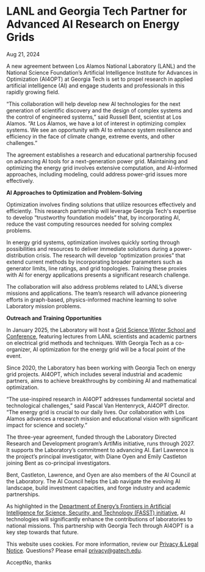 # LANL and Georgia Tech Partner for Advanced AI Research on Energy Grids

Aug 21, 2024


A new agreement between Los Alamos National Laboratory (LANL) and the National Science Foundation’s Artificial Intelligence Institute for Advances in Optimization (AI4OPT) at Georgia Tech is set to propel research in applied artificial intelligence (AI) and engage students and professionals in this rapidly growing field.

“This collaboration will help develop new AI technologies for the next generation of scientific discovery and the design of complex systems and the control of engineered systems,” said Russell Bent, scientist at Los Alamos. “At Los Alamos, we have a lot of interest in optimizing complex systems. We see an opportunity with AI to enhance system resilience and efficiency in the face of climate change, extreme events, and other challenges.”

The agreement establishes a research and educational partnership focused on advancing AI tools for a next-generation power grid. Maintaining and optimizing the energy grid involves extensive computation, and AI-informed approaches, including modeling, could address power-grid issues more effectively.

**AI Approaches to Optimization and Problem-Solving**

Optimization involves finding solutions that utilize resources effectively and efficiently. This research partnership will leverage Georgia Tech's expertise to develop “trustworthy foundation models” that, by incorporating AI, reduce the vast computing resources needed for solving complex problems.

In energy grid systems, optimization involves quickly sorting through possibilities and resources to deliver immediate solutions during a power-distribution crisis. The research will develop “optimization proxies” that extend current methods by incorporating broader parameters such as generator limits, line ratings, and grid topologies. Training these proxies with AI for energy applications presents a significant research challenge.

The collaboration will also address problems related to LANL’s diverse missions and applications. The team’s research will advance pioneering efforts in graph-based, physics-informed machine learning to solve Laboratory mission problems.

**Outreach and Training Opportunities**

In January 2025, the Laboratory will host a [Grid Science Winter School and Conference](https://web.cvent.com/event/30a7abad-62ae-489e-917f-4c842430403e/summary), featuring lectures from LANL scientists and academic partners on electrical grid methods and techniques. With Georgia Tech as a co-organizer, AI optimization for the energy grid will be a focal point of the event.

Since 2020, the Laboratory has been working with Georgia Tech on energy grid projects. AI4OPT, which includes several industrial and academic partners, aims to achieve breakthroughs by combining AI and mathematical optimization.

“The use-inspired research in AI4OPT addresses fundamental societal and technological challenges,” said Pascal Van Hentenryck, AI4OPT director. “The energy grid is crucial to our daily lives. Our collaboration with Los Alamos advances a research mission and educational vision with significant impact for science and society.”

The three-year agreement, funded through the Laboratory Directed Research and Development program’s ArtIMis initiative, runs through 2027. It supports the Laboratory’s commitment to advancing AI. Earl Lawrence is the project’s principal investigator, with Diane Oyen and Emily Castleton joining Bent as co-principal investigators.

Bent, Castleton, Lawrence, and Oyen are also members of the AI Council at the Laboratory. The AI Council helps the Lab navigate the evolving AI landscape, build investment capacities, and forge industry and academic partnerships.

As highlighted in the [Department of Energy’s Frontiers in Artificial Intelligence for Science, Security, and Technology (FASST) initiative](https://www.energy.gov/articles/doe-announces-roadmap-new-initiative-artificial-intelligence-science-security-and), AI technologies will significantly enhance the contributions of laboratories to national missions. This partnership with Georgia Tech through AI4OPT is a key step towards that future.

This website uses cookies. For more information, review our [Privacy & Legal Notice](https://www.gatech.edu/privacy). Questions? Please email [privacy@gatech.edu](mailto:privacy@gatech.edu).


AcceptNo, thanks
